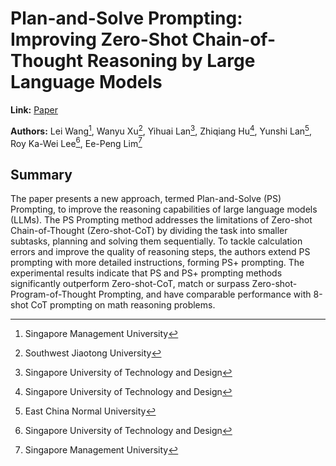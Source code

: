 # Plan-and-Solve Prompting: Improving Zero-Shot Chain-of-Thought Reasoning by Large Language Models 

**Link:** [Paper](https://arxiv.org/abs/2305.04091)

**Authors:** Lei Wang[^1], Wanyu Xu[^2], Yihuai Lan[^3], Zhiqiang Hu[^3], Yunshi Lan[^4], Roy Ka-Wei Lee[^3], Ee-Peng Lim[^1]

[^1]: Singapore Management University
[^2]: Southwest Jiaotong University
[^3]: Singapore University of Technology and Design
[^4]: East China Normal University

## Summary

The paper presents a new approach, termed Plan-and-Solve (PS) Prompting, to improve the reasoning capabilities of large language models (LLMs). The PS Prompting method addresses the limitations of Zero-shot Chain-of-Thought (Zero-shot-CoT) by dividing the task into smaller subtasks, planning and solving them sequentially. To tackle calculation errors and improve the quality of reasoning steps, the authors extend PS prompting with more detailed instructions, forming PS+ prompting. The experimental results indicate that PS and PS+ prompting methods significantly outperform Zero-shot-CoT, match or surpass Zero-shot-Program-of-Thought Prompting, and have comparable performance with 8-shot CoT prompting on math reasoning problems.